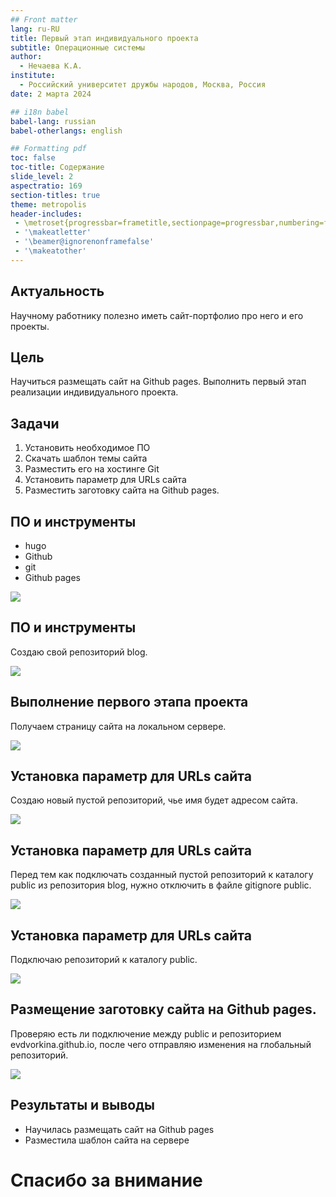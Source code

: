 ```yaml
---
## Front matter
lang: ru-RU
title: Первый этап индивидуального проекта
subtitle: Операционные системы
author:
  - Нечаева К.А.
institute:
  - Российский университет дружбы народов, Москва, Россия
date: 2 марта 2024

## i18n babel
babel-lang: russian
babel-otherlangs: english

## Formatting pdf
toc: false
toc-title: Содержание
slide_level: 2
aspectratio: 169
section-titles: true
theme: metropolis
header-includes:
 - \metroset{progressbar=frametitle,sectionpage=progressbar,numbering=fraction}
 - '\makeatletter'
 - '\beamer@ignorenonframefalse'
 - '\makeatother'
---
```


## Актуальность

Научному работнику полезно иметь сайт-портфолио про него и его проекты.

## Цель

Научиться размещать сайт на Github pages. Выполнить первый этап реализации индивидуального проекта.

## Задачи

1. Установить необходимое ПО
2. Скачать шаблон темы сайта
3. Разместить его на хостинге Git
4. Установить параметр для URLs сайта
5. Разместить заготовку сайта на Github pages.


## ПО и инструменты

- hugo 
- Github
- git
- Github pages

![](image/im1.png)

## ПО и инструменты

Создаю свой репозиторий blog.

![](image/im6.png)
## Выполнение первого этапа проекта

Получаем страницу сайта на локальном сервере.

![](image/im8.png)

## Установка параметр для URLs сайта

Создаю новый пустой репозиторий, чье имя будет адресом сайта.

![](image/im9.png)

## Установка параметр для URLs сайта

Перед тем как подключать созданный пустой репозиторий к каталогу public из репозитория blog, нужно отключить в файле gitignore publiс.

![](image/im12.png)

## Установка параметр для URLs сайта

Подключаю репозиторий к каталогу public.

![](image/im13.png)

## Размещение заготовку сайта на Github pages.

Проверяю есть ли подключение между public и репозиторием evdvorkina.github.io, после чего отправляю изменения на глобальный репозиторий.

![](image/15.png)


## Результаты и выводы

- Научилась размещать сайт на Github pages
- Разместила шаблон сайта на сервере

# Спасибо за внимание